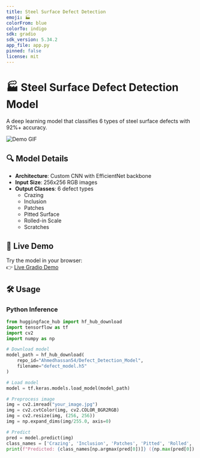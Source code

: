 ```yaml
---
title: Steel Surface Defect Detection
emoji: 🏭
colorFrom: blue
colorTo: indigo
sdk: gradio
sdk_version: 5.34.2
app_file: app.py
pinned: false
license: mit
---
```


# 🏭 Steel Surface Defect Detection Model

A deep learning model that classifies 6 types of steel surface defects with 92%+ accuracy.

![Demo GIF](https://example.com/path/to/demo.gif) <!-- Replace with actual demo GIF -->

## 🔍 Model Details
- **Architecture**: Custom CNN with EfficientNet backbone
- **Input Size**: 256x256 RGB images
- **Output Classes**: 6 defect types
  - Crazing
  - Inclusion
  - Patches
  - Pitted Surface
  - Rolled-in Scale
  - Scratches

## 🚀 Live Demo
Try the model in your browser:  
👉 [Live Gradio Demo](https://huggingface.co/spaces/Ahmedhassan54/Defect-Detection-Model)

## 🛠️ Usage

### Python Inference
```python
from huggingface_hub import hf_hub_download
import tensorflow as tf
import cv2
import numpy as np

# Download model
model_path = hf_hub_download(
    repo_id="Ahmedhassan54/Defect_Detection_Model",
    filename="defect_model.h5"
)

# Load model
model = tf.keras.models.load_model(model_path)

# Preprocess image
img = cv2.imread("your_image.jpg")
img = cv2.cvtColor(img, cv2.COLOR_BGR2RGB)
img = cv2.resize(img, (256, 256))
img = np.expand_dims(img/255.0, axis=0)

# Predict
pred = model.predict(img)
class_names = ['Crazing', 'Inclusion', 'Patches', 'Pitted', 'Rolled', 'Scratches']
print(f"Predicted: {class_names[np.argmax(pred[0])]} ({np.max(pred[0]):.2%})")